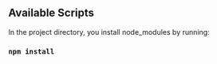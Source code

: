 

## Available Scripts

In the project directory, you install node_modules by running:

### `npm install`
